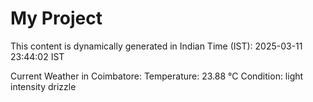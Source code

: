 # My Project

This content is dynamically generated in Indian Time (IST): 2025-03-11 23:44:02 IST


Current Weather in Coimbatore:
Temperature: 23.88 °C
Condition: light intensity drizzle
